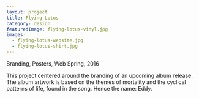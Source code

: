 ```yaml
---
layout: project
title: Flying Lotus
category: design
featuredImage: flying-lotus-vinyl.jpg
images:
  - flying-lotus-website.jpg
  - flying-lotus-shirt.jpg
---
```

Branding, Posters, Web
Spring, 2016

This project centered around the branding of an upcoming album release. The album artwork is based on the themes of mortality and the cyclical patterns of life, found in the song. Hence the name: Eddy.
